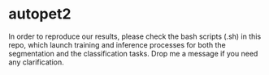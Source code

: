 # autopet2
In order to reproduce our results, please check the bash scripts (.sh) in this repo, which launch training and inference processes for both the segmentation and the classification tasks. Drop me a message if you need any clarification.
